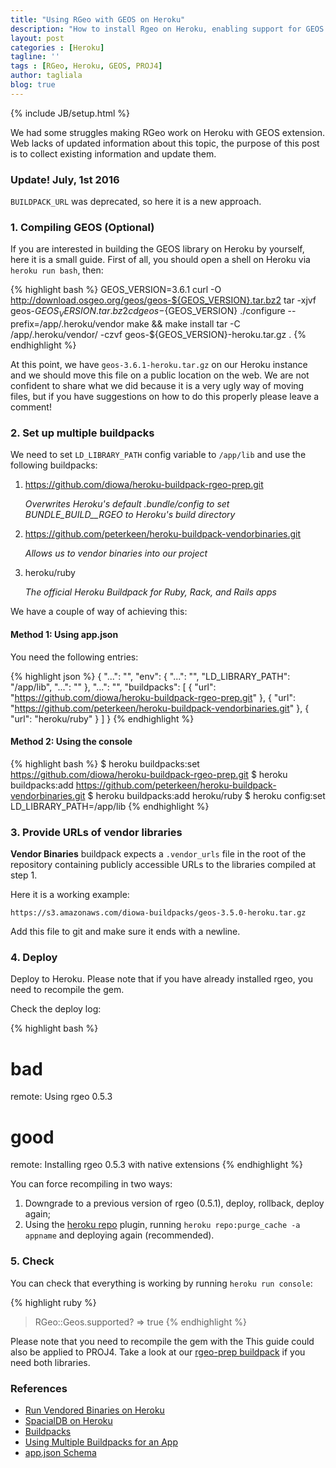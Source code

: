 ```yaml
---
title: "Using RGeo with GEOS on Heroku"
description: "How to install Rgeo on Heroku, enabling support for GEOS library and optionally Proj4 coordinates"
layout: post
categories : [Heroku]
tagline: ''
tags : [RGeo, Heroku, GEOS, PROJ4]
author: tagliala
blog: true
---
```

{% include JB/setup.html %}

We had some struggles making RGeo work on Heroku with GEOS extension. Web lacks of updated information about this topic, the purpose of this post is to collect existing information and update them.

<!--more-->

### Update! July, 1st 2016

`BUILDPACK_URL` was deprecated, so here it is a new approach.


### 1. Compiling GEOS (Optional)
If you are interested in building the GEOS library on Heroku by yourself, here it is a small guide. First of all, you should open a shell on Heroku via `heroku run bash`, then:

{% highlight bash %}
GEOS_VERSION=3.6.1
curl -O http://download.osgeo.org/geos/geos-${GEOS_VERSION}.tar.bz2
tar -xjvf geos-${GEOS_VERSION}.tar.bz2
cd geos-${GEOS_VERSION}
./configure --prefix=/app/.heroku/vendor
make && make install
tar -C /app/.heroku/vendor/ -czvf geos-${GEOS_VERSION}-heroku.tar.gz .
{% endhighlight %}

At this point, we have `geos-3.6.1-heroku.tar.gz` on our Heroku instance and we should move this file on a public location on the web. We are not confident to share what we did because it is a very ugly way of moving files, but if you have suggestions on how to do this properly please leave a comment!


### 2. Set up multiple buildpacks

We need to set `LD_LIBRARY_PATH` config variable to `/app/lib` and use the following buildpacks:

1. https://github.com/diowa/heroku-buildpack-rgeo-prep.git

   *Overwrites Heroku's default .bundle/config to set BUNDLE_BUILD__RGEO to Heroku's build directory*
2. https://github.com/peterkeen/heroku-buildpack-vendorbinaries.git

   *Allows us to vendor binaries into our project*
3. heroku/ruby

   *The official Heroku Buildpack for Ruby, Rack, and Rails apps*

We have a couple of way of achieving this:

#### Method 1: Using app.json

You need the following entries:

{% highlight json %}
{
  "...": "",
  "env": {
    "...": "",
    "LD_LIBRARY_PATH": "/app/lib",
    "...": ""
  },
  "...": "",
  "buildpacks": [
    {
      "url": "https://github.com/diowa/heroku-buildpack-rgeo-prep.git"
    },
    {
      "url": "https://github.com/peterkeen/heroku-buildpack-vendorbinaries.git"
    },
    {
      "url": "heroku/ruby"
    }
  ]
}
{% endhighlight %}

#### Method 2: Using the console

{% highlight bash %}
$ heroku buildpacks:set https://github.com/diowa/heroku-buildpack-rgeo-prep.git
$ heroku buildpacks:add https://github.com/peterkeen/heroku-buildpack-vendorbinaries.git
$ heroku buildpacks:add heroku/ruby
$ heroku config:set LD_LIBRARY_PATH=/app/lib
{% endhighlight %}


### 3. Provide URLs of vendor libraries

**Vendor Binaries** buildpack expects a `.vendor_urls` file in the root of the repository containing publicly accessible URLs to the libraries compiled at step 1.

Here it is a working example:

    https://s3.amazonaws.com/diowa-buildpacks/geos-3.5.0-heroku.tar.gz

Add this file to git and make sure it ends with a newline.

### 4. Deploy

Deploy to Heroku. Please note that if you have already installed rgeo, you need
to recompile the gem.

Check the deploy log:

{% highlight bash %}
# bad
remote:        Using rgeo 0.5.3

# good
remote:        Installing rgeo 0.5.3 with native extensions
{% endhighlight %}

You can force recompiling in two ways:

1. Downgrade to a previous version of rgeo (0.5.1), deploy, rollback, deploy again;
2. Using the [heroku repo](https://github.com/heroku/heroku-repo) plugin, running `heroku repo:purge_cache -a appname` and deploying again (recommended).

### 5. Check

You can check that everything is working by running `heroku run console`:

{% highlight ruby %}
> RGeo::Geos.supported?
=> true
{% endhighlight %}

Please note that you need to recompile the gem with the
This guide could also be applied to PROJ4. Take a look at our [rgeo-prep buildpack](https://github.com/diowa/heroku-buildpack-rgeo-prep) if you need both libraries.


### References

* [Run Vendored Binaries on Heroku](http://www.saintsjd.com/2014/05/12/run-vendored-binaries-on-heroku.html)
* [SpacialDB on Heroku](https://web.archive.org/web/20120417213149/http://devcenter.spacialdb.com/Heroku.html)
* [Buildpacks](https://devcenter.heroku.com/articles/buildpacks)
* [Using Multiple Buildpacks for an App](https://devcenter.heroku.com/articles/using-multiple-buildpacks-for-an-app)
* [app.json Schema](https://devcenter.heroku.com/articles/app-json-schema#buildpacks)
